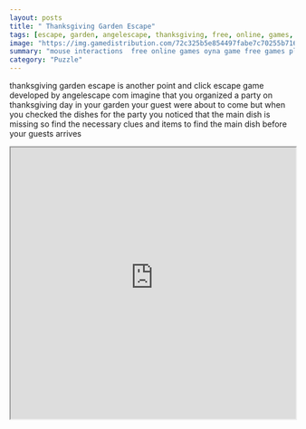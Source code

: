 ```yaml
---
layout: posts
title: " Thanksgiving Garden Escape"
tags: [escape, garden, angelescape, thanksgiving, free, online, games, oyna, game, free, games, play, play, games]
image: "https://img.gamedistribution.com/72c325b5e854497fabe7c70255b7164e.jpg"
summary: "mouse interactions  free online games oyna game free games play play games"
category: "Puzzle"
---
```


thanksgiving garden escape is another point and click escape game developed by angelescape com imagine that you organized a party on thanksgiving day in your garden your guest were about to come but when you checked the dishes for the party you noticed that the main dish is missing so find the necessary clues and items to find the main dish before your guests arrives

<iframe width="100%" height="480px;" src="https://flash.gamedistribution.com?game=72c325b5e854497fabe7c70255b7164e"></iframe>